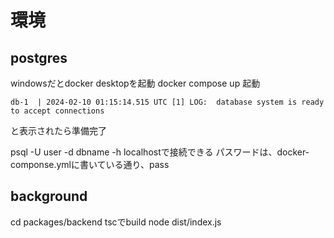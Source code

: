 # 環境
## postgres 
windowsだとdocker desktopを起動
docker compose up 起動

```
db-1  | 2024-02-10 01:15:14.515 UTC [1] LOG:  database system is ready to accept connections
```
と表示されたら準備完了

psql -U user -d dbname -h localhostで接続できる
パスワードは、docker-componse.ymlに書いている通り、pass
## background 
cd packages/backend 
tscでbuild 
node dist/index.js